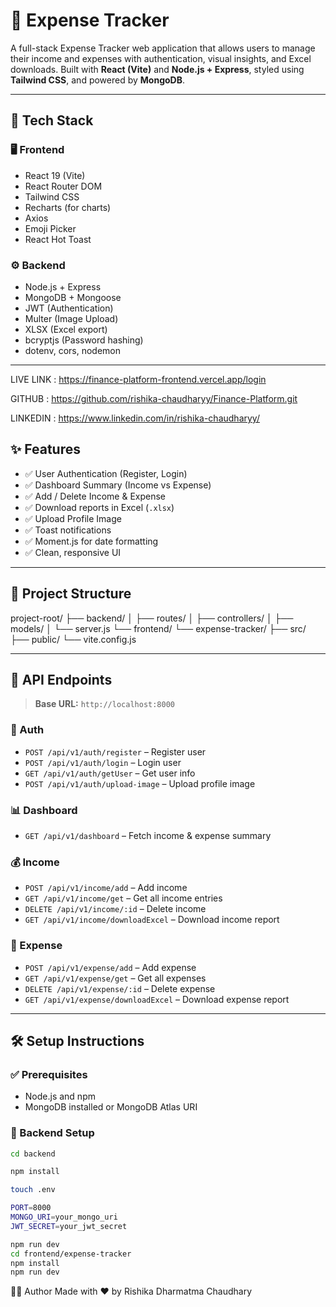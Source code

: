 # 💸 Expense Tracker

A full-stack Expense Tracker web application that allows users to manage their income and expenses with authentication, visual insights, and Excel downloads. Built with **React (Vite)** and **Node.js + Express**, styled using **Tailwind CSS**, and powered by **MongoDB**.

---

## 🚀 Tech Stack

### 🖥 Frontend

- React 19 (Vite)
- React Router DOM
- Tailwind CSS
- Recharts (for charts)
- Axios
- Emoji Picker
- React Hot Toast

### ⚙️ Backend

- Node.js + Express
- MongoDB + Mongoose
- JWT (Authentication)
- Multer (Image Upload)
- XLSX (Excel export)
- bcryptjs (Password hashing)
- dotenv, cors, nodemon

---

LIVE LINK : https://finance-platform-frontend.vercel.app/login

GITHUB :  https://github.com/rishika-chaudharyy/Finance-Platform.git

LINKEDIN : https://www.linkedin.com/in/rishika-chaudharyy/

## ✨ Features

- ✅ User Authentication (Register, Login)
- ✅ Dashboard Summary (Income vs Expense)
- ✅ Add / Delete Income & Expense
- ✅ Download reports in Excel (`.xlsx`)
- ✅ Upload Profile Image
- ✅ Toast notifications
- ✅ Moment.js for date formatting
- ✅ Clean, responsive UI

---

## 📁 Project Structure

project-root/
├── backend/
│ ├── routes/
│ ├── controllers/
│ ├── models/
│ └── server.js
└── frontend/
└── expense-tracker/
├── src/
├── public/
└── vite.config.js

---

## 🔐 API Endpoints

> **Base URL:** `http://localhost:8000`

### 🔑 Auth

- `POST /api/v1/auth/register` – Register user
- `POST /api/v1/auth/login` – Login user
- `GET /api/v1/auth/getUser` – Get user info
- `POST /api/v1/auth/upload-image` – Upload profile image

### 📊 Dashboard

- `GET /api/v1/dashboard` – Fetch income & expense summary

### 💰 Income

- `POST /api/v1/income/add` – Add income
- `GET /api/v1/income/get` – Get all income entries
- `DELETE /api/v1/income/:id` – Delete income
- `GET /api/v1/income/downloadExcel` – Download income report

### 🧾 Expense

- `POST /api/v1/expense/add` – Add expense
- `GET /api/v1/expense/get` – Get all expenses
- `DELETE /api/v1/expense/:id` – Delete expense
- `GET /api/v1/expense/downloadExcel` – Download expense report

---

## 🛠️ Setup Instructions

### ✅ Prerequisites

- Node.js and npm
- MongoDB installed or MongoDB Atlas URI

### 🔧 Backend Setup

```bash
cd backend

npm install

touch .env

PORT=8000
MONGO_URI=your_mongo_uri
JWT_SECRET=your_jwt_secret

npm run dev
cd frontend/expense-tracker
npm install
npm run dev
```

🧑‍💻 Author
Made with ❤️ by Rishika Dharmatma Chaudhary
